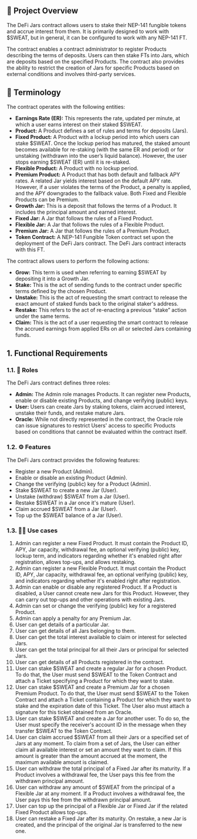 ## 🔎 Project Overview

The DeFi Jars contract allows users to stake their NEP-141 fungible tokens and accrue interest from them. It is primarily designed to work with $SWEAT, but in general, it can be configured to work with any NEP-141 FT.

The contract enables a contract administrator to register Products describing the terms of deposits. Users can then stake FTs into Jars, which are deposits based on the specified Products. The contract also provides the ability to restrict the creation of Jars for specific Products based on external conditions and involves third-party services.

## 📖 Terminology

The contract operates with the following entities:

- **Earnings Rate (ER):** This represents the rate, updated per minute, at which a user earns interest on their staked $SWEAT.
- **Product:** A Product defines a set of rules and terms for deposits (Jars).
- **Fixed Product:** A Product with a lockup period into which users can stake $SWEAT. Once the lockup period has matured, the staked amount becomes available for re-staking (with the same ER and period) or for unstaking (withdrawn into the user’s liquid balance). However, the user stops earning $SWEAT (ER) until it is re-staked.
- **Flexible Product:** A Product with no lockup period.
- **Premium Product:** A Product that has both default and fallback APY rates. A related Jar yields interest based on the default APY rate. However, if a user violates the terms of the Product, a penalty is applied, and the APY downgrades to the fallback value. Both Fixed and Flexible Products can be Premium.
- **Growth Jar:** This is a deposit that follows the terms of a Product. It includes the principal amount and earned interest.
- **Fixed Jar:** A Jar that follows the rules of a Fixed Product.
- **Flexible Jar:** A Jar that follows the rules of a Flexible Product.
- **Premium Jar:** A Jar that follows the rules of a Premium Product.
- **Token Contract:** A NEP-141 Fungible Token contract set upon the deployment of the DeFi Jars contract. The DeFi Jars contract interacts with this FT.

The contract allows users to perform the following actions:

- **Grow:** This term is used when referring to earning $SWEAT by depositing it into a Growth Jar.
- **Stake:** This is the act of sending funds to the contract under specific terms defined by the chosen Product.
- **Unstake:** This is the act of requesting the smart contract to release the exact amount of staked funds back to the original staker's address.
- **Restake:** This refers to the act of re-enacting a previous “stake” action under the same terms.
- **Claim:** This is the act of a user requesting the smart contract to release the accrued earnings from applied ERs on all or selected Jars containing funds.

## 1. Functional Requirements

### 1.1. 👤 Roles

The DeFi Jars contract defines three roles:

- **Admin:** The Admin role manages Products. It can register new Products, enable or disable existing Products, and change verifying (public) keys.
- **User:** Users can create Jars by staking tokens, claim accrued interest, unstake their funds, and restake mature Jars.
- **Oracle:** While not directly represented in the contract, the Oracle role can issue signatures to restrict Users' access to specific Products based on conditions that cannot be evaluated within the contract itself.

### 1.2. ⚙️ Features

The DeFi Jars contract provides the following features:

- Register a new Product (Admin).
- Enable or disable an existing Product (Admin).
- Change the verifying (public) key for a Product (Admin).
- Stake $SWEAT to create a new Jar (User).
- Unstake (withdraw) $SWEAT from a Jar (User).
- Restake $SWEAT in a Jar once it's mature (User).
- Claim accrued $SWEAT from a Jar (User).
- Top up the $SWEAT balance of a Jar (User).

### 1.3. 🧑‍💻 Use cases

1. Admin can register a new Fixed Product. It must contain the Product ID, APY, Jar capacity, withdrawal fee, an optional verifying (public) key, lockup term, and indicators regarding whether it's enabled right after registration, allows top-ups, and allows restaking.
2. Admin can register a new Flexible Product. It must contain the Product ID, APY, Jar capacity, withdrawal fee, an optional verifying (public) key, and indicators regarding whether it's enabled right after registration.
3. Admin can enable or disable any registered Product. If a Product is disabled, a User cannot create new Jars for this Product. However, they can carry out top-ups and other operations with existing Jars.
4. Admin can set or change the verifying (public) key for a registered Product.
5. Admin can apply a penalty for any Premium Jar.
6. User can get details of a particular Jar.
7. User can get details of all Jars belonging to them.
8. User can get the total interest available to claim or interest for selected Jars.
9. User can get the total principal for all their Jars or principal for selected Jars.
10. User can get details of all Products registered in the contract.
11. User can stake $SWEAT and create a regular Jar for a chosen Product. To do that, the User must send $SWEAT to the Token Contract and attach a Ticket specifying a Product for which they want to stake.
12. User can stake $SWEAT and create a Premium Jar for a chosen Premium Product. To do that, the User must send $SWEAT to the Token Contract and attach a Ticket containing a Product for which they want to stake and the expiration date of this Ticket. The User also must attach a signature for this ticket obtained from an Oracle.
13. User can stake $SWEAT and create a Jar for another user. To do so, the User must specify the receiver's account ID in the message when they transfer $SWEAT to the Token Contract.
14. User can claim accrued $SWEAT from all their Jars or a specified set of Jars at any moment. To claim from a set of Jars, the User can either claim all available interest or set an amount they want to claim. If this amount is greater than the amount accrued at the moment, the maximum available amount is claimed.
15. User can withdraw the total principal of a Fixed Jar after its maturity. If a Product involves a withdrawal fee, the User pays this fee from the withdrawn principal amount.
16. User can withdraw any amount of $SWEAT from the principal of a Flexible Jar at any moment. If a Product involves a withdrawal fee, the User pays this fee from the withdrawn principal amount.
17. User can top up the principal of a Flexible Jar or Fixed Jar if the related Fixed Product allows top-ups.
18. User can restake a Fixed Jar after its maturity. On restake, a new Jar is created, and the principal of the original Jar is transferred to the new one.
